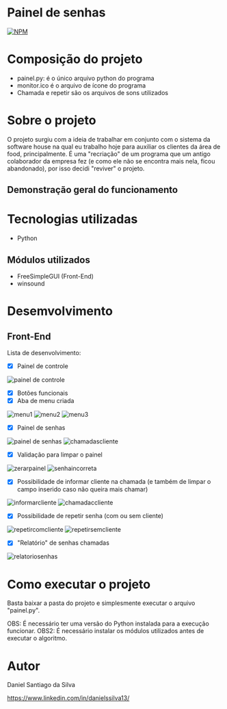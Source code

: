 # Painel de senhas
[![NPM](https://img.shields.io/npm/l/react)](https://github.com/DanSantiago/painel-senhas/blob/main/LICENCE) 

# Composição do projeto
- painel.py: é o único arquivo python do programa
- monitor.ico é o arquivo de ícone do programa
- Chamada e repetir são os arquivos de sons utilizados

# Sobre o projeto

O projeto surgiu com a ideia de trabalhar em conjunto com o sistema da software house na qual eu trabalho hoje para auxiliar os clientes da área de food, principalmente. É uma "recriação"
de um programa que um antigo colaborador da empresa fez (e como ele não se encontra mais nela, ficou abandonado), por isso decidi "reviver" o projeto.

## Demonstração geral do funcionamento



# Tecnologias utilizadas
- Python

## Módulos utilizados
- FreeSimpleGUI (Front-End)
- winsound

# Desemvolvimento

## Front-End

Lista de desenvolvimento:

- [x] Painel de controle

![painel de controle](https://github.com/user-attachments/assets/af5ef32a-c2e3-4dc0-a4d5-899618a4c2c9)

- [x] Botões funcionais
- [x] Aba de menu criada

![menu1](https://github.com/user-attachments/assets/ba4d4291-a76d-463d-8dca-eba1518e7766)
![menu2](https://github.com/user-attachments/assets/d6888478-d332-40d8-b523-c6cdfe3ce019)
![menu3](https://github.com/user-attachments/assets/29b11a99-8273-46f1-8c70-a2b90afa9220)

- [x] Painel de senhas

![painel de senhas](https://github.com/user-attachments/assets/41629b1d-11e8-4e2c-add5-73f2704f89ad)
![chamadascliente](https://github.com/user-attachments/assets/d7f0ba37-b6c9-4d82-b8dd-27d6929931ec)

- [x] Validação para limpar o painel

![zerarpainel](https://github.com/user-attachments/assets/e92b4224-4bf9-4286-9eab-cb8e10c0b547)
![senhaincorreta](https://github.com/user-attachments/assets/af985669-5fe1-4772-b414-c90f235dbe60)

- [x] Possibilidade de informar cliente na chamada (e também de limpar o campo inserido caso não queira mais chamar)

![informarcliente](https://github.com/user-attachments/assets/be0571c9-daa3-47ab-badb-1e74bf2dbec6)
![chamadaccliente](https://github.com/user-attachments/assets/b7456b2b-91a0-4242-a0c6-3fab6779f81b)

- [x] Possibilidade de repetir senha (com ou sem cliente)

![repetircomcliente](https://github.com/user-attachments/assets/67f3f0a7-d6cf-4c7a-b6a4-0b714af61129)
![repetirsemcliente](https://github.com/user-attachments/assets/534c0ad6-edf5-480b-9a74-3d540ad09cf2)

- [x] "Relatório" de senhas chamadas

![relatoriosenhas](https://github.com/user-attachments/assets/baad1f2c-e572-4ff5-a717-c97844f45ef6)

# Como executar o projeto

Basta baixar a pasta do projeto e simplesmente executar o arquivo "painel.py".

OBS: É necessário ter uma versão do Python instalada para a execução funcionar.
OBS2: É necessário instalar os módulos utilizados antes de executar o algoritmo.

# Autor

Daniel Santiago da Silva

https://www.linkedin.com/in/danielssilva13/
